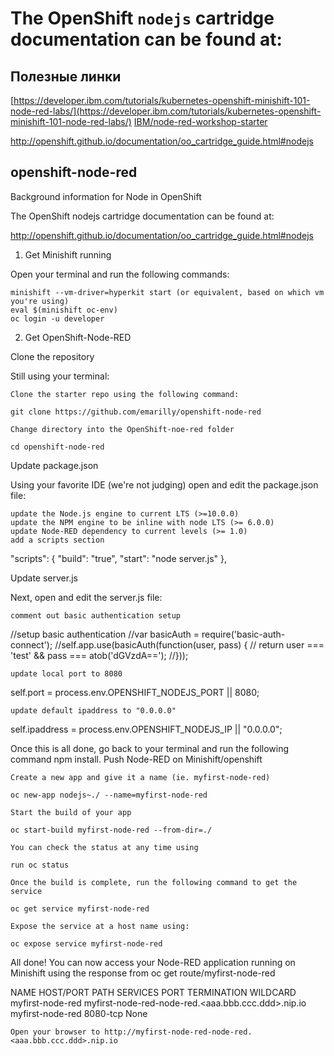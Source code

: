 # The OpenShift `nodejs` cartridge documentation can be found at:

## Полезные линки

[https://developer.ibm.com/tutorials/kubernetes-openshift-minishift-101-node-red-labs/](https://developer.ibm.com/tutorials/kubernetes-openshift-minishift-101-node-red-labs/)
[IBM/node-red-workshop-starter](https://github.com/IBM/node-red-workshop-starter)


http://openshift.github.io/documentation/oo_cartridge_guide.html#nodejs

## openshift-node-red

Background information for Node in OpenShift

The OpenShift nodejs cartridge documentation can be found at:

http://openshift.github.io/documentation/oo_cartridge_guide.html#nodejs
1. Get Minishift running

Open your terminal and run the following commands:

    minishift --vm-driver=hyperkit start (or equivalent, based on which vm you're using)
    eval $(minishift oc-env)
    oc login -u developer

2. Get OpenShift-Node-RED

Clone the repository

Still using your terminal:

    Clone the starter repo using the following command:

    git clone https://github.com/emarilly/openshift-node-red

    Change directory into the OpenShift-noe-red folder

    cd openshift-node-red

Update package.json

Using your favorite IDE (we're not judging) open and edit the package.json file:

    update the Node.js engine to current LTS (>=10.0.0)
    update the NPM engine to be inline with node LTS (>= 6.0.0)
    update Node-RED dependency to current levels (>= 1.0)
    add a scripts section

"scripts": {
  "build": "true",
  "start": "node server.js"
},

Update server.js

Next, open and edit the server.js file:

    comment out basic authentication setup

//setup basic authentication
//var basicAuth = require('basic-auth-connect');
//self.app.use(basicAuth(function(user, pass) {
//    return user === 'test' && pass === atob('dGVzdA==');
//}));

    update local port to 8080

self.port      = process.env.OPENSHIFT_NODEJS_PORT || 8080;

    update default ipaddress to "0.0.0.0"

self.ipaddress = process.env.OPENSHIFT_NODEJS_IP || "0.0.0.0";

Once this is all done, go back to your terminal and run the following command npm install.
Push Node-RED on Minishift/openshift

    Create a new app and give it a name (ie. myfirst-node-red)

    oc new-app nodejs~./ --name=myfirst-node-red

    Start the build of your app

    oc start-build myfirst-node-red --from-dir=./

    You can check the status at any time using

    run oc status

    Once the build is complete, run the following command to get the service

    oc get service myfirst-node-red

    Expose the service at a host name using:

    oc expose service myfirst-node-red

All done! You can now access your Node-RED application running on Minishift using the response from oc get route/myfirst-node-red

NAME               HOST/PORT                                        PATH      SERVICES           PORT       TERMINATION   WILDCARD
myfirst-node-red   myfirst-node-red-node-red.<aaa.bbb.ccc.ddd>.nip.io             myfirst-node-red   8080-tcp                 None

    Open your browser to http://myfirst-node-red-node-red.<aaa.bbb.ccc.ddd>.nip.io
